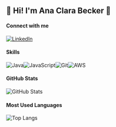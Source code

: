 ## 👋 Hi! I'm Ana Clara Becker 🚀


#### Connect with me

[![LinkedIn](https://img.shields.io/badge/LinkedIn-000?style=for-the-badge&logo=linkedin&logoColor=0E76A8)](https://www.linkedin.com/in/anacbecker/)


#### Skills

![Java](https://img.shields.io/badge/Java-000?style=for-the-badge&logo=JAVA)![JavaScript](https://img.shields.io/badge/GitHub-000?style=for-the-badge&logo=GitHub)![Git](https://img.shields.io/badge/Git-000?style=for-the-badge&logo=Git&logoColor=red)![AWS](https://img.shields.io/badge/AWS-000?style=for-the-badge&logo=aws&logoColor=red)


#### GitHub Stats

![GitHub Stats](https://github-readme-stats.vercel.app/api?username=Ana-Becker&theme=transparent&bg_color=000&border_color=30A3DC&show_icons=true&icon_color=30A3DC&title_color=E94D5F&text_color=FFF)


#### Most Used Languages

![Top Langs](https://github-readme-stats-git-masterrstaa-rickstaa.vercel.app/api/top-langs/?username=Ana-Becker&bg_color=000&border_color=30A3DC&title_color=E94D5F&text_color=FFF)

